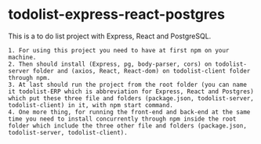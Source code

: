 # todolist-express-react-postgres
This is a to do list project with Express, React and PostgreSQL. 

    1. For using this project you need to have at first npm on your machine. 
    2. Then should install (Express, pg, body-parser, cors) on todolist-server folder and (axios, React, React-dom) on todolist-client folder through npm. 
    3. At last should run the project from the root folder (you can name it todolist-ERP which is abbreviation for Express, React and Postgres) which put these three file and folders (package.json, todolist-server, todolist-client) in it, with npm start command.
    4. One more thing, for running the front-end and back-end at the same time you need to install concurrently through npm inside the root folder which include the three other file and folders (package.json, todolist-server, todolist-client).
